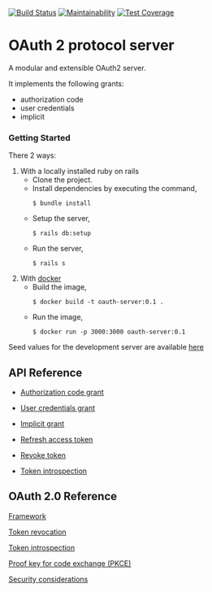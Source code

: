 [![Build Status](https://travis-ci.org/ngendah/oauth2-proto-server.svg?branch=master)](https://travis-ci.org/ngendah/oauth2-proto-server)
[![Maintainability](https://api.codeclimate.com/v1/badges/6600fbcd63dc5bdd2809/maintainability)](https://codeclimate.com/github/ngendah/oauth2-proto-server/maintainability)
[![Test Coverage](https://api.codeclimate.com/v1/badges/6600fbcd63dc5bdd2809/test_coverage)](https://codeclimate.com/github/ngendah/oauth2-proto-server/test_coverage)

OAuth 2 protocol server 
=======================
A modular and extensible OAuth2 server.

It implements the following grants:
* authorization code
* user credentials
* implicit

### Getting Started
There 2 ways:

1. With a locally installed ruby on rails
    * Clone the project.
    * Install dependencies by executing the command,
        ```
        $ bundle install
        ```
     * Setup the server,
        ```
        $ rails db:setup
        ```
     * Run the server,
        ```
        $ rails s
        ```
2. With [docker](www.docker.com)
    * Build the image,
        ```
        $ docker build -t oauth-server:0.1 .
        ```
    * Run the image,
        ```
        $ docker run -p 3000:3000 oauth-server:0.1
        ```

Seed values for the development server are available [here](./db/seeds.rb)

## API Reference
* [Authorization code grant](./docs/authorization-code.md)

* [User credentials grant](./docs/user-credentials.md)

* [Implicit grant](./docs/implicit-grant.md)

* [Refresh access token](./docs/refresh-access-token.md)

* [Revoke token](./docs/revoke-token.md)

* [Token introspection](./docs/check-token.md)

## OAuth 2.0 Reference
[Framework](https://tools.ietf.org/html/rfc6749)

[Token revocation](https://tools.ietf.org/html/rfc7009)

[Token introspection](https://tools.ietf.org/html/rfc7662)

[Proof key for code exchange (PKCE)](https://tools.ietf.org/html/rfc7636)

[Security considerations](https://tools.ietf.org/html/rfc6819)
